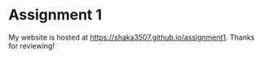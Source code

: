 # Assignment 1

My website is hosted at https://shaka3507.github.io/assignment1. Thanks for reviewing!
